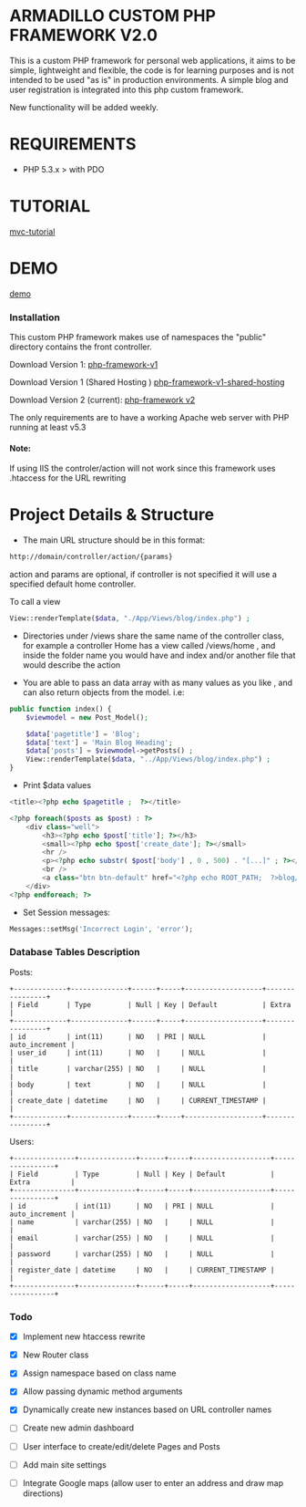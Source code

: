 # ARMADILLO CUSTOM PHP FRAMEWORK V2.0

This is a custom PHP framework for personal web applications, it aims to be simple, lightweight and flexible, the code is for learning purposes and is not intended to be used "as is" in production environments.
A simple blog and user registration is integrated into this php custom framework.

New functionality will be added weekly.

# REQUIREMENTS
- PHP 5.3.x > with PDO

# TUTORIAL
[mvc-tutorial](http://juancadima.com/custom-php-mvc-framework-part-1-introduction/)

# DEMO
[demo](http://phpframework.juancadima.com/)

### Installation
This custom PHP framework makes use of namespaces the "public" directory contains the front controller.


Download Version 1:
[php-framework-v1](http://juancadima.com/downloads/phpframework/phpframework.zip)

Download Version 1 (Shared Hosting )
[php-framework-v1-shared-hosting](http://juancadima.com/downloads/phpframework_shared_hosting/phpframework-shared-hosting.zip)

Download Version 2 (current):
[php-framework v2](https://github.com/jcadima/php-custom-framework-v2/archive/master.zip)


The only requirements are to have a working Apache web server with PHP running at least v5.3

#### Note: 
If using IIS the controler/action will not work since this framework uses .htaccess for the URL rewriting

# Project Details & Structure
- The main URL structure should be in this format: 
```bash
http://domain/controller/action/{params}
```
action and params are optional, if controller is not specified it will use a specified default home controller.

To call a view
```php
View::renderTemplate($data, "./App/Views/blog/index.php") ;
```

- Directories under /views share the same name of the controller class, for example a controller Home has a view called /views/home , and inside the folder name you would have and index and/or another file that would describe the action

- You are able to pass an data array with as many values as you like , and can also return objects from the model. i.e: 
```php
public function index() {
	$viewmodel = new Post_Model();

	$data['pagetitle'] = 'Blog';
	$data['text'] = 'Main Blog Heading';		
	$data['posts'] = $viewmodel->getPosts() ;	
    View::renderTemplate($data, "../App/Views/blog/index.php") ;
}
```

- Print $data values
```php
<title><?php echo $pagetitle ;  ?></title>

<?php foreach($posts as $post) : ?>
	<div class="well">
		<h3><?php echo $post['title']; ?></h3>
		<small><?php echo $post['create_date']; ?></small>
		<hr />
		<p><?php echo substr( $post['body'] , 0 , 500) . "[...]" ; ?></p>
		<br />
		<a class="btn btn-default" href="<?php echo ROOT_PATH;  ?>blog/view/<?php echo $post['id']; ?>">Read More</a>
	</div>
<?php endforeach; ?>
```

- Set Session messages:
```php
Messages::setMsg('Incorrect Login', 'error');
```

### Database Tables Description
Posts:
```mysql
+-------------+--------------+------+-----+-------------------+----------------+
| Field       | Type         | Null | Key | Default           | Extra          |
+-------------+--------------+------+-----+-------------------+----------------+
| id          | int(11)      | NO   | PRI | NULL              | auto_increment |
| user_id     | int(11)      | NO   |     | NULL              |                |
| title       | varchar(255) | NO   |     | NULL              |                |
| body        | text         | NO   |     | NULL              |                |
| create_date | datetime     | NO   |     | CURRENT_TIMESTAMP |                |
+-------------+--------------+------+-----+-------------------+----------------+
```

Users:
```mysql
+---------------+--------------+------+-----+-------------------+----------------+
| Field         | Type         | Null | Key | Default           | Extra          |
+---------------+--------------+------+-----+-------------------+----------------+
| id            | int(11)      | NO   | PRI | NULL              | auto_increment |
| name          | varchar(255) | NO   |     | NULL              |                |
| email         | varchar(255) | NO   |     | NULL              |                |
| password      | varchar(255) | NO   |     | NULL              |                |
| register_date | datetime     | NO   |     | CURRENT_TIMESTAMP |                |
+---------------+--------------+------+-----+-------------------+----------------+
```


### Todo

* [x] Implement new htaccess rewrite
* [x] New Router class
* [x] Assign namespace based on class name
* [x] Allow passing dynamic method arguments
* [x] Dynamically create new instances based on URL controller names
* [ ] Create new admin dashboard 
* [ ] User interface to create/edit/delete Pages and Posts
* [ ] Add main site settings
* [ ] Integrate Google maps (allow user to enter an address and draw map directions)






